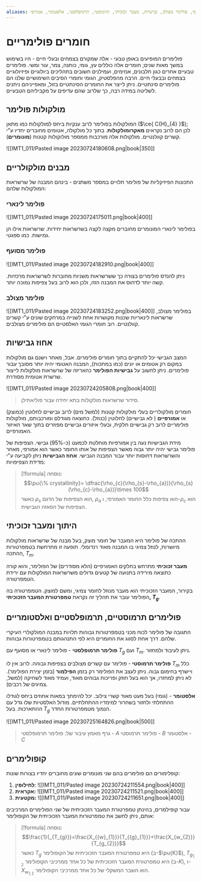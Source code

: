 ```yaml
---
aliases: פולימר לינארי, פולימר מסועף, פולימר מצולב, גבישיות, מעבר זכוכיתי, תרמוסטי, תרמופלסטי, אלסטומר, אמורפי
---
```

# חומרים פולימריים

פולימרים המופיעים באופן טבעי - אלה שמקורם בצמחים ובעלי חיים - היו בשימוש במשך מאות שנים; חומרים אלה כוללים עץ, גומי, כותנה, צמר, עור ומשי. פולימרים טבעיים אחרים כגון חלבונים, אנזימים, ועמילנים חשובים בתהליכים ביולוגיים ופיזיולוגיים בצמחים ובבעלי חיים. הרבה מהפלסטיק, הגומי וחומרי הסיבים השימושיים שלנו הם פולימרים סינתטיים. ניתן לייצר את החומרים הסינתטיים בזול, ומאפייניהם ניתנים לשליטה במידה רבה, כך שלרוב שהם עדיפים על מקביליהם הטבעיים.

## מולקולות פולימר
המולקולות בפולימר לרוב ענקיות ביחס למולקולות כמו מתאן ($\ce{ C{H}_{4} }$); לכן הם לרוב נקראים **מאקרומולקולות**. בתוך כל מולקולה, אטומים מחוברים יחדיו ע"י קשרים קוולנטיים. מולקולות אלה מורכבות ממספר מולוקולות קטנות (**מונומרים**).

![[IMT1_011/Pasted image 20230724180608.png|book|350]]

## מבנים מולקולריים
התכונות הפיזיקליות של פולימר תלויים במספר משתנים - בינהם המבנה של שרשראות המולקולות שלהם:

### פולימר לינארי
![[IMT1_011/Pasted image 20230724175011.png|book|400]]

בפולימר לינארי המונומרים מחוברים מקצה לקצה בשרשראות יחידות. שרשראות אילו הן גמישות. כמו ספגטי.

### פולימר מסועף
![[IMT1_011/Pasted image 20230724182910.png|book|400]]

ניתן להנדס פולימרים בצורה כך ששרשראות משניות מחוברות לשרשראות מרכזיות. קשה יותר לדחוס את המבנה הזה, ולכן הוא לרוב בעל צפיפות נמוכה יותר.

### פולימר מצולב
![[IMT1_011/Pasted image 20230724183252.png|book|400]]
בפולימר מצולב, שרשראות לינאריות שכנות מקושרות אחת לשנייה במרחקים שונים ע"י קשרים קוולנטיים. רוב חומרי הגומי האלסטיים הם פולימרים מצולבים.

## אחוז גבישיות
המצב הגבישי יכל להתקיים בתוך חומרים פולימרים. אבל, מאחר וישנם גם מולקולות במקום רק אטומים או יונים (כמו במתכות), המבנה האטומי יהיה יותר מסובך עבור פולימרים. ניתן לחשוב על **גבישיות הפולימר** כהאריזה של שרשראות מולקולות לייצור שרשרת אטומית מסודרת.

![[IMT1_011/Pasted image 20230724205808.png|book|400]]
> סידור שרשראות מולקולות בתא יחידה עבור פוליאתילן.

חומרים מולקולריים בעלי מולקולות קטנות (למשל מים) לרוב גבישיים לחלוטין (כמוצק) או **אמורפיים** ( לא גבישיים) לחלוטין (כנוזל). כתוצאה מגודלם ומורכבותם, מולקולות פולימריים לרוב רק גבישיים חלקית, ובעלי איזורים גבישיים מפוזרים בתוך שאר האיזור האמורפיים. 

מידת הגבישיות נעה בין אמורפיות מוחלטת לכמעט (כ-95%) גבישי. הצפיפות של פולימר גבישי יהיה יותר גבוה מאשר הצפיפות של אותו החומר כאשר הוא אמורפי, מאחר והשרשראות דחוסות יותר עבור המבנה הגבישי. **אחוז הגבישיות** ניתן לקביעה ע"י מדידת הצפיפויות:

>[!formula] נוסחה: 
>$$\pu{\% crystallinity}= \dfrac{\rho_{c}(\rho_{s}-\rho_{a})}{\rho_{s}(\rho_{c}-\rho_{a})}\times 100$$
>כאשר $\rho_{s}$ הוא הצפיפות של הדגם, $\rho_{a}$ הוא צפיפות כלל החומר האמורפי, ו-$\rho_{c}$ הוא הצפיפות של הפאזה הגבישית.


##  היתוך ומעבר זכוכיתי
ההתכה של פולימר היא המעבר של חומר מוצק, בעל מבנה של שרשראות מולקולות מיושרות, לנוזל צמיגי בו המבנה מאוד רנדומלי. תופעה זו מתרחשת בטמפרטורות ההתכה, $T_{m}$.

**מעבר זכוכיתי** מתרחש בחלקים האמורפיים (הלא מסודרים) של הפולימר, והוא קורה כתוצאה מירידה בתנועה של קטעים גדולים משרשראות המולקולות עם ירידת הטמפרטורה.

בקירור, המעבר הזכוכיתי הוא מעבר מנוזל לחומר צמיגי, ומשם למוצק. הטמפרטורה בה הפולימר עובר את תהליך זה נקראת **טמפרטורת המעבר הזכוכיתי, $T_{g}$**.

## פולימרים תרמוסטיים, תרמופלסטיים ואלסטומריים
התגובה של פולימר לכוח מכני בטמפרטורות גבוהות תלויות במבנה המולקולרי העיקרי שלהם. דרך אחת לסווג את החומרים היא לפי התנהגותם בטמפרטורות גבוהות.

 **פולימר תרמופלסטי** - פולימר לינארי או מסועף עם $T_{g}$ ועם $T_{m}$. ניתן לעיבוד ולמחזור.

**פולימר תרמוסטי** - פולימר עם קשרים מצולבים בצפיפות גבוהה. לרוב אין לו $T_{m}$ כלל ויישרף בחימום גבוה. ניתן לעצב את הפולימר רק בזמן **הפילמור** (בזמן יצירת הפולימר). לא ניתן למחזרו, אך הוא בעל חוזק ופריכות גבוהים מאוד, ועמיד מאוד לשחיקה (למשל, צמיגים של רכבים).

**אלסטומר** - (גומי) בעל מעט מאוד קשרי צילוב. יכל להימתך במאות אחוזים ביחס לגודלו ההתחלתי ולחזור בשחרור למימדיו ההתחלתיים. מודול האלסטיות שלו גדל עם ההתארכות. בעל $T_{g}$ הנמוך מטמפרטורות החדר.

![[IMT1_011/Pasted image 20230725164826.png|book|500]]
> גרף מאמץ עיבור של:
> פולימר תרמופלסטי - $A$
> פולימר תרמוסטי - $B$
> אלסטומר - $C$

## קופולימרים
קופלימורים הם פולימרים בהם שני מונומרים שונים מחוברים יחדיו בצורות שונות:
1. **לחילופין**:
	![[IMT1_011/Pasted image 20230724211554.png|book|400]]
2. **אקראית:**
	![[IMT1_011/Pasted image 20230724211521.png|book|400]]
3. **מקטעית:**
	![[IMT1_011/Pasted image 20230724211651.png|book|400]]


עבור קופילמרים, בהינתן טמפרטורת המעבר הזכוכיתית של שני הפולימרים המרכיבים אותם, ניתן לחשב את טמפרטורות המעבר הזכוכיתית של הקופולימר:
>[!formula] נוסחה: 
 >$$\frac{1}{_{T_{g}}}=\frac{X_{{w}_{1}}}{T_{{g}_{1}}}+\frac{X_{w_{2}}}{T_{g_{2}}}$$
 > כאשר $T_{g}$ היא טמפרטורת המעבר הזכוכיתית של הקופולימר (ב-$\pu{K}$), $T_{{g}_{1,2}}$ היא טמפרטורת המעבר הזכוכיתית של כל אחד ממרכיבי הקופולימר (ב-$K$), ו-$X_{{w}_{1,2}}$ הוא השבר המשקלי של כל אחד ממרכיבי הקופולימר.